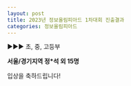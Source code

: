 ```yaml
---
layout: post
title: 2023년 정보올림피아드 1차대회 진출결과
categories: 정보올림피아드
---
```


▶▶▶ 초, 중, 고등부

**서울/경기지역  정*석 외  15명**

입상을 축하드립니다!
